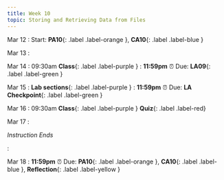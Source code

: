 ```yaml
---
title: Week 10
topic: Storing and Retrieving Data from Files
---
```

Mar 12
: Start: **PA10**{: .label .label-orange }, **CA10**{: .label .label-blue }


Mar 13
: 

Mar 14
: 09:30am **Class**{: .label .label-purple }
: **11:59pm**  ⏰  Due: **LA09**{: .label .label-green }


Mar 15
: **Lab sections**{: .label .label-purple }
: **11:59pm**  ⏰  Due: **LA Checkpoint**{: .label .label-green }


Mar 16
: 09:30am **Class**{: .label .label-purple } **Quiz**{: .label .label-red}


Mar 17
: <p class="text-grey-dk-000 mb-0"><em>Instruction Ends</em></p>

: 

Mar 18
: **11:59pm**  ⏰  Due: **PA10**{: .label .label-orange }, **CA10**{: .label .label-blue }, **Reflection**{: .label .label-yellow }


